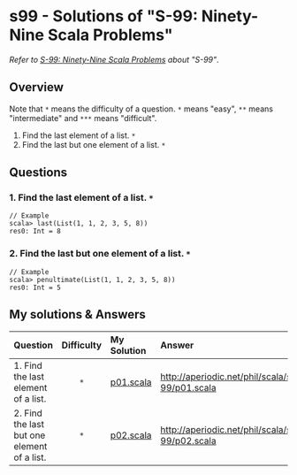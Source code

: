 # s99 - Solutions of "S-99: Ninety-Nine Scala Problems"
*Refer to [S-99: Ninety-Nine Scala Problems](http://aperiodic.net/phil/scala/s-99/) about "S-99"*.

## Overview
Note that `*` means the difficulty of a question. `*` means "easy", `**` means "intermediate" and `***` means "difficult".  

1. Find the last element of a list. `*`
2. Find the last but one element of a list. `*`

## Questions 
### 1. Find the last element of a list. `*`

```
// Example
scala> last(List(1, 1, 2, 3, 5, 8))
res0: Int = 8
```

### 2. Find the last but one element of a list. `*`
```
// Example
scala> penultimate(List(1, 1, 2, 3, 5, 8))
res0: Int = 5
```


## My solutions & Answers

| Question | Difficulty | My Solution | Answer |
|:-|:-:|:-|:-|
| 1. Find the last element of a list. | `*` | [p01.scala](https://github.com/tomtongue/s99/blob/main/src/main/scala/answer/p01.scala) | http://aperiodic.net/phil/scala/s-99/p01.scala |
| 2. Find the last but one element of a list. | `*` | [p02.scala](https://github.com/tomtongue/s99/blob/main/src/main/scala/answer/p02.scala) | http://aperiodic.net/phil/scala/s-99/p02.scala |